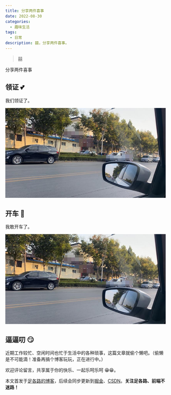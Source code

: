 ```yaml
---
title: 分享两件喜事
date: 2022-08-30
categories:
  - 趣味生活
tags:
  - 日常
description: 囍，分享两件喜事。
---
```


> 囍

分享两件喜事

## 领证 💕

我们领证了。

![我们领证了。](/img/life/001-02.jpg)

## 开车 🚗

我敢开车了。

![我敢上路了。](/img/life/001-02.jpg)

## 逼逼叨 😏

近期工作较忙、空闲时间也忙于生活中的各种琐事，这篇文章就偷个懒吧。（偷懒是不可能滴！准备再搞个博客玩玩，正在进行中。）

欢迎评论留言，共享属于你的快乐、一起乐呵乐呵 😁😁。

本文首发于[足各路的博客](https://zugelu.com/)，后续会同步更新到[掘金](https://juejin.cn/user/1151943917971031)、[CSDN](https://blog.csdn.net/weixin_44388523)。**关注足各路、前端不迷路！**
